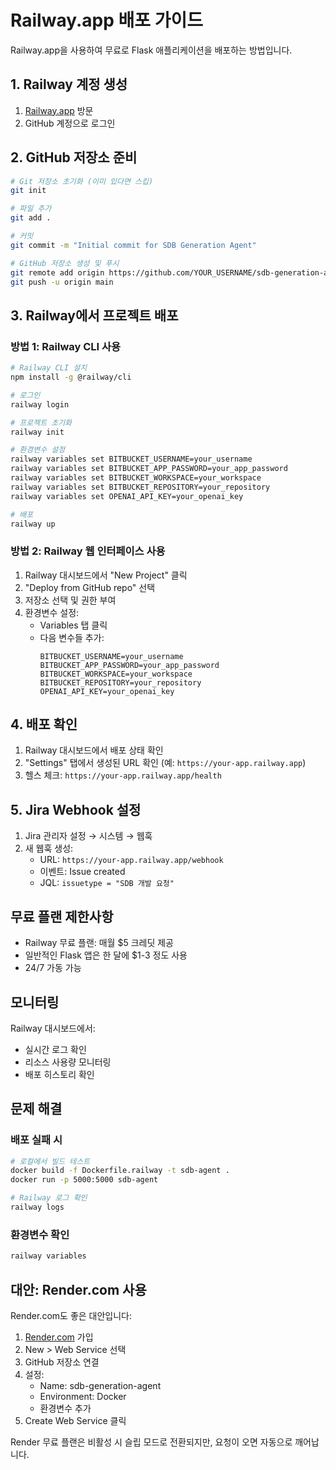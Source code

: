 # Railway.app 배포 가이드

Railway.app을 사용하여 무료로 Flask 애플리케이션을 배포하는 방법입니다.

## 1. Railway 계정 생성

1. [Railway.app](https://railway.app) 방문
2. GitHub 계정으로 로그인

## 2. GitHub 저장소 준비

```bash
# Git 저장소 초기화 (이미 있다면 스킵)
git init

# 파일 추가
git add .

# 커밋
git commit -m "Initial commit for SDB Generation Agent"

# GitHub 저장소 생성 및 푸시
git remote add origin https://github.com/YOUR_USERNAME/sdb-generation-agent.git
git push -u origin main
```

## 3. Railway에서 프로젝트 배포

### 방법 1: Railway CLI 사용

```bash
# Railway CLI 설치
npm install -g @railway/cli

# 로그인
railway login

# 프로젝트 초기화
railway init

# 환경변수 설정
railway variables set BITBUCKET_USERNAME=your_username
railway variables set BITBUCKET_APP_PASSWORD=your_app_password
railway variables set BITBUCKET_WORKSPACE=your_workspace
railway variables set BITBUCKET_REPOSITORY=your_repository
railway variables set OPENAI_API_KEY=your_openai_key

# 배포
railway up
```

### 방법 2: Railway 웹 인터페이스 사용

1. Railway 대시보드에서 "New Project" 클릭
2. "Deploy from GitHub repo" 선택
3. 저장소 선택 및 권한 부여
4. 환경변수 설정:
   - Variables 탭 클릭
   - 다음 변수들 추가:
     ```
     BITBUCKET_USERNAME=your_username
     BITBUCKET_APP_PASSWORD=your_app_password
     BITBUCKET_WORKSPACE=your_workspace
     BITBUCKET_REPOSITORY=your_repository
     OPENAI_API_KEY=your_openai_key
     ```

## 4. 배포 확인

1. Railway 대시보드에서 배포 상태 확인
2. "Settings" 탭에서 생성된 URL 확인 (예: `https://your-app.railway.app`)
3. 헬스 체크: `https://your-app.railway.app/health`

## 5. Jira Webhook 설정

1. Jira 관리자 설정 → 시스템 → 웹훅
2. 새 웹훅 생성:
   - URL: `https://your-app.railway.app/webhook`
   - 이벤트: Issue created
   - JQL: `issuetype = "SDB 개발 요청"`

## 무료 플랜 제한사항

- Railway 무료 플랜: 매월 $5 크레딧 제공
- 일반적인 Flask 앱은 한 달에 $1-3 정도 사용
- 24/7 가동 가능

## 모니터링

Railway 대시보드에서:
- 실시간 로그 확인
- 리소스 사용량 모니터링
- 배포 히스토리 확인

## 문제 해결

### 배포 실패 시
```bash
# 로컬에서 빌드 테스트
docker build -f Dockerfile.railway -t sdb-agent .
docker run -p 5000:5000 sdb-agent

# Railway 로그 확인
railway logs
```

### 환경변수 확인
```bash
railway variables
```

## 대안: Render.com 사용

Render.com도 좋은 대안입니다:

1. [Render.com](https://render.com) 가입
2. New > Web Service 선택
3. GitHub 저장소 연결
4. 설정:
   - Name: sdb-generation-agent
   - Environment: Docker
   - 환경변수 추가
5. Create Web Service 클릭

Render 무료 플랜은 비활성 시 슬립 모드로 전환되지만, 요청이 오면 자동으로 깨어납니다.
